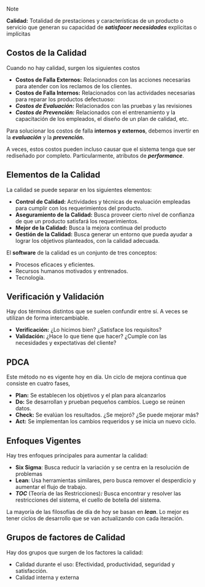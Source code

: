 > [!note]
> **Calidad:** Totalidad de prestaciones y características de un producto o servicio que generan su capacidad de ***satisfacer necesidades*** explícitas o implícitas

## Costos de la Calidad

Cuando no hay calidad, surgen los siguientes costos

- **Costos de Falla Externos:** Relacionados con las acciones necesarias para atender con los reclamos de los clientes.
- **Costos de Falla Internos:** Relacionados con las actividades necesarias para reparar los productos defectuoso:
- ***Costos de Evaluación:*** Relacionados con las pruebas y las revisiones
- ***Costos de Prevención:*** Relacionados con el entrenamiento y la capacitación de los empleados, el diseño de un plan de calidad, etc.

Para solucionar los costos de falla **internos y externos**, debemos invertir en la ***evaluación*** y la ***prevención.***

A veces, estos costos pueden incluso causar que el sistema tenga que ser rediseñado por completo. Particularmente, atributos de ***performance***.

## Elementos de la Calidad

La calidad se puede separar en los siguientes elementos:

- **Control de Calidad:** Actividades y técnicas de evaluación empleadas para cumplir con los requerimientos del producto.
- **Aseguramiento de la Calidad:** Busca proveer cierto nivel de confianza de que un producto satisfará los requerimientos.
- **Mejor de la Calidad:** Busca la mejora continua del producto
- **Gestión de la Calidad:** Busca generar un entorno que pueda ayudar a lograr los objetivos planteados, con la calidad adecuada.

El **software** de la calidad es un conjunto de tres conceptos:

- Procesos eficaces y eficientes.
- Recursos humanos motivados y entrenados.
- Tecnología.

## Verificación y Validación

Hay dos términos distintos que se suelen confundir entre sí. A veces se utilizan de forma intercambiable.

- **Verificación:** ¿Lo hicimos bien? ¿Satisface los requisitos?
- **Validación:** ¿Hace lo que tiene que hacer? ¿Cumple con las necesidades y expectativas del cliente?

## PDCA

Este método no es vigente hoy en día. Un ciclo de mejora continua que consiste en cuatro fases,

- **Plan:** Se establecen los objetivos y el plan para alcanzarlos
- **Do:** Se desarrollan y prueban pequeños cambios. Luego se reúnen datos.
- **Check:** Se evalúan los resultados. ¿Se mejoró? ¿Se puede mejorar más?
- **Act:** Se implementan los cambios requeridos y se inicia un nuevo ciclo.

## Enfoques Vigentes

Hay tres enfoques principales para aumentar la calidad:

- **Six Sigma**: Busca reducir la variación y se centra en la resolución de problemas
- **Lean**: Usa herramientas similares, pero busca remover el desperdicio y aumentar el flujo de trabajo.
- ***TOC*** (Teoría de las Restricciones)***:*** Busca encontrar y resolver las restricciones del sistema, el cuello de botella del sistema.

La mayoría de las filosofías de día de hoy se basan en ***lean***. Lo mejor es tener ciclos de desarrollo que se van actualizando con cada iteración.

## Grupos de factores de Calidad

Hay dos grupos que surgen de los factores la calidad:

- Calidad durante el uso: Efectividad, productividad, seguridad y satisfacción.
- Calidad interna y externa
